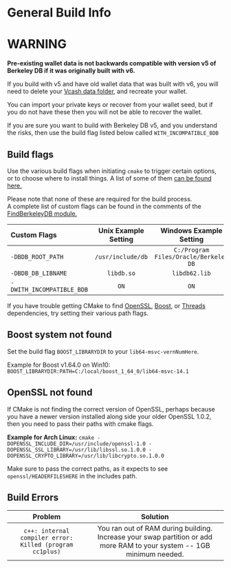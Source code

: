 General Build Info
======
# WARNING
**Pre-existing wallet data is not backwards compatible with version v5 of Berkeley DB if it was originally built with v6.**

If you build with v5 and have old wallet data that was built with v6, you will need to delete your [Vcash data folder](COMMON_ISSUES.md), and recreate your wallet.

You can import your private keys or recover from your wallet seed, but if you do not have these then you will not be able to recover the wallet.

If you are sure you want to build with Berkeley DB v5, and you understand the risks, then use the build flag listed below called `WITH_INCOMPATIBLE_BDB`

Build flags
---
Use the various build flags when initiating `cmake` to trigger certain options, or to choose where to install things. A list of some of them [can be found here.](https://cmake.org/Wiki/CMake_Useful_Variables)

Please note that none of these are required for the build process.   
A complete list of custom flags can be found in the comments of the [FindBerkeleyDB module.](../cmake/Modules/FindBerkeleyDB.cmake#L1-L20)

Custom Flags             |Unix Example Setting|Windows Example Setting
:------------------------|:------------------:|:---:
`-DBDB_ROOT_PATH`        |`/usr/include/db`   |`C:/Program Files/Oracle/Berkeley DB`
`-DBDB_DB_LIBNAME`       |`libdb.so`          |`libdb62.lib`
`-DWITH_INCOMPATIBLE_BDB`|`ON`                |`ON`

If you have trouble getting CMake to find [OpenSSL](https://cmake.org/cmake/help/latest/module/FindOpenSSL.html), [Boost](https://cmake.org/cmake/help/latest/module/FindBoost.html), or [Threads](https://cmake.org/cmake/help/latest/module/FindThreads.html) dependencies, try setting their various path flags.

Boost system not found
---
Set the build flag `BOOST_LIBRARYDIR` to your `lib64-msvc-vernNumHere`.  

Example for Boost v1.64.0 on Win10: `BOOST_LIBRARYDIR:PATH=C:/local/boost_1_64_0/lib64-msvc-14.1`

OpenSSL not found
---
If CMake is not finding the correct version of OpenSSL, perhaps because you have a newer version installed along side your older OpenSSL 1.0.2, then you need to pass their paths with cmake flags.  

**Example for Arch Linux:** `cmake -DOPENSSL_INCLUDE_DIR=/usr/include/openssl-1.0 -DOPENSSL_SSL_LIBRARY=/usr/lib/libssl.so.1.0.0 -DOPENSSL_CRYPTO_LIBRARY=/usr/lib/libcrypto.so.1.0.0`  

Make sure to pass the correct paths, as it expects to see `openssl/HEADERFILESHERE` in the includes path.  

Build Errors
---
Problem                                                 |Solution
:------------------------------------------------------:|:---:
`c++: internal compiler error: Killed (program cc1plus)`|You ran out of RAM during building. Increase your swap partition or add more RAM to your system -- 1GB minimum needed.
